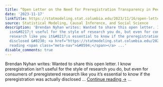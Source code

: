 ```yaml
---
title: “Open Letter on the Need for Preregistration Transparency in Peer Review”
date: '2023-11-17'
linkTitle: https://statmodeling.stat.columbia.edu/2023/11/16/open-letter-on-the-need-for-preregistration-transparency-in-peer-review/
source: Statistical Modeling, Causal Inference, and Social Science
description: 'Brendan Nyhan writes: Wanted to share this open letter. I know preregistration
  isn&#8217;t useful for the style of research you do, but even for consumers of preregistered
  research like you it&#8217;s essential to know if the preregistration was actually
  disclosed &#8230; <a href="https://statmodeling.stat.columbia.edu/2023/11/16/open-letter-on-the-need-for-preregistration-transparency-in-peer-review/">Continue
  reading <span class="meta-nav">&#8594;</span></a> ...'
disable_comments: true
---
```

Brendan Nyhan writes: Wanted to share this open letter. I know preregistration isn&#8217;t useful for the style of research you do, but even for consumers of preregistered research like you it&#8217;s essential to know if the preregistration was actually disclosed &#8230; <a href="https://statmodeling.stat.columbia.edu/2023/11/16/open-letter-on-the-need-for-preregistration-transparency-in-peer-review/">Continue reading <span class="meta-nav">&#8594;</span></a> ...